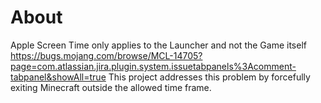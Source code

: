 # About
Apple Screen Time only applies to the Launcher and not the Game itself
https://bugs.mojang.com/browse/MCL-14705?page=com.atlassian.jira.plugin.system.issuetabpanels%3Acomment-tabpanel&showAll=true
This project addresses this problem by forcefully exiting Minecraft outside the allowed time frame.

